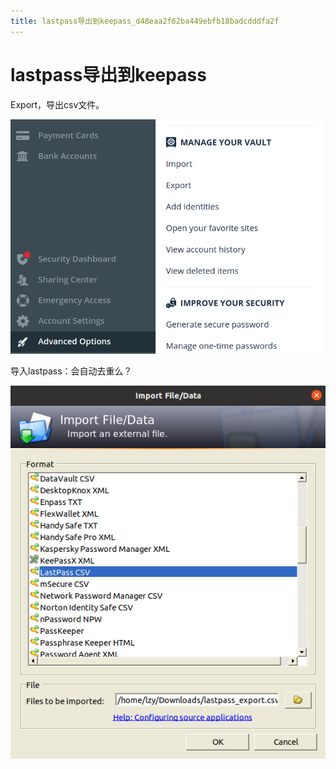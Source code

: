 ```yaml
---
title: lastpass导出到keepass_d48eaa2f62ba449ebfb18badcdddfa2f
---
```


# lastpass导出到keepass

Export，导出csv文件。

![2022-05-02_11-20-48](assets/2022-05-02_11-20-48.png)

导入lastpass：会自动去重么？

![Untitled 1](assets/66fb88f45db77041b92b943ffee99fa4.png)